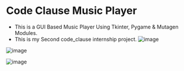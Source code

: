 # Code Clause Music Player
- This is a GUI Based Music Player Using Tkinter, Pygame &amp; Mutagen Modules.
- This is my Second code_clause internship project.
![image](https://github.com/gagan1106/CodeClause_Responsive_Music_Player/assets/112796038/f6eb817e-f7ca-46c2-b840-4793909dbbd5)

![image](https://github.com/gagan1106/CodeClause_Responsive_Music_Player/assets/112796038/d66630b7-cc08-4479-b971-7ada3abf4da6)

![image](https://github.com/gagan1106/CodeClause_Responsive_Music_Player/assets/112796038/204798fb-d9ec-4f0a-b2c2-67c00ae85946)


